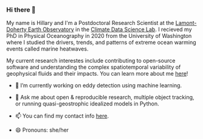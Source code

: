### Hi there 👋

My name is Hillary and I'm a Postdoctoral Research Scientist at the [Lamont-Doherty Earth Observatory](https://www.ldeo.columbia.edu/) in the [Climate Data Science Lab](https://ocean-transport.github.io/cds_lab.html?source=post_page-----4bc4314ac02d----------------------). I recieved my PhD in Physical Oceanography in 2020 from the University of Washington where I studied the drivers, trends, and patterns of extreme ocean warming events called marine heatwaves.

My current research interestes include contributing to open-source software and understanding the complex spatiotemporal variability of geophysical fluids and their impacts. You can learn more about me [here](https://www.hillaryscannell.com/)!

- 🔭  I’m currently working on eddy detection using machine learning.

- 💬  Ask me about open & reproducible research, multiple object tracking, or running quasi-geostrophic idealized models in Python. 

- 📫 You can find my contact info [here](https://www.ldeo.columbia.edu/user/scannell).

- 😄 Pronouns: she/her
<!--
**hscannell/hscannell** is a ✨ _special_ ✨ repository because its `README.md` (this file) appears on your GitHub profile.

Here are some ideas to get you started:

- 🔭 I’m currently working on ...
- 🌱 I’m currently learning ...
- 👯 I’m looking to collaborate on ...
- 🤔 I’m looking for help with ...
- 💬 Ask me about ...
- 📫 How to reach me: ...
- 😄 Pronouns: ...
- ⚡ Fun fact: ...
-->
